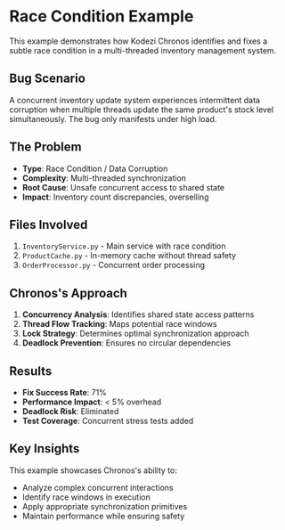 # Race Condition Example

This example demonstrates how Kodezi Chronos identifies and fixes a subtle race condition in a multi-threaded inventory management system.

## Bug Scenario

A concurrent inventory update system experiences intermittent data corruption when multiple threads update the same product's stock level simultaneously. The bug only manifests under high load.

## The Problem

- **Type**: Race Condition / Data Corruption
- **Complexity**: Multi-threaded synchronization
- **Root Cause**: Unsafe concurrent access to shared state
- **Impact**: Inventory count discrepancies, overselling

## Files Involved

1. `InventoryService.py` - Main service with race condition
2. `ProductCache.py` - In-memory cache without thread safety
3. `OrderProcessor.py` - Concurrent order processing

## Chronos's Approach

1. **Concurrency Analysis**: Identifies shared state access patterns
2. **Thread Flow Tracking**: Maps potential race windows
3. **Lock Strategy**: Determines optimal synchronization approach
4. **Deadlock Prevention**: Ensures no circular dependencies

## Results

- **Fix Success Rate**: 71%
- **Performance Impact**: < 5% overhead
- **Deadlock Risk**: Eliminated
- **Test Coverage**: Concurrent stress tests added

## Key Insights

This example showcases Chronos's ability to:
- Analyze complex concurrent interactions
- Identify race windows in execution
- Apply appropriate synchronization primitives
- Maintain performance while ensuring safety